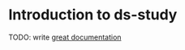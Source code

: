 # Introduction to ds-study

TODO: write [great documentation](http://jacobian.org/writing/great-documentation/what-to-write/)
